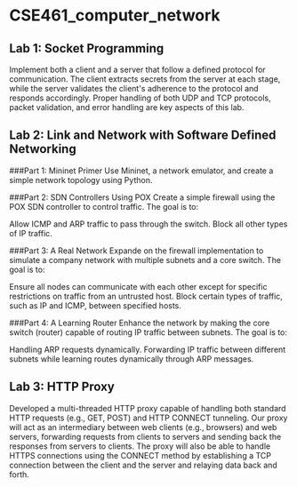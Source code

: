 # CSE461_computer_network

## Lab 1: Socket Programming
Implement both a client and a server that follow a defined protocol for communication. The client extracts secrets from the server at each stage, while the server validates the client's adherence to the protocol and responds accordingly. Proper handling of both UDP and TCP protocols, packet validation, and error handling are key aspects of this lab.

## Lab 2: Link and Network with Software Defined Networking

###Part 1: Mininet Primer
Use Mininet, a network emulator, and create a simple network topology using Python. 

###Part 2: SDN Controllers Using POX
Create a simple firewall using the POX SDN controller to control traffic. The goal is to:

Allow ICMP and ARP traffic to pass through the switch.
Block all other types of IP traffic.

###Part 3: A Real Network
Expande on the firewall implementation to simulate a company network with multiple subnets and a core switch. The goal is to:

Ensure all nodes can communicate with each other except for specific restrictions on traffic from an untrusted host.
Block certain types of traffic, such as IP and ICMP, between specified hosts.

###Part 4: A Learning Router
Enhance the network by making the core switch (router) capable of routing IP traffic between subnets. The goal is to:

Handling ARP requests dynamically.
Forwarding IP traffic between different subnets while learning routes dynamically through ARP messages.

## Lab 3: HTTP Proxy
Developed a multi-threaded HTTP proxy capable of handling both standard HTTP requests (e.g., GET, POST) and HTTP CONNECT tunneling. Our proxy will act as an intermediary between web clients (e.g., browsers) and web servers, forwarding requests from clients to servers and sending back the responses from servers to clients. The proxy will also be able to handle HTTPS connections using the CONNECT method by establishing a TCP connection between the client and the server and relaying data back and forth.